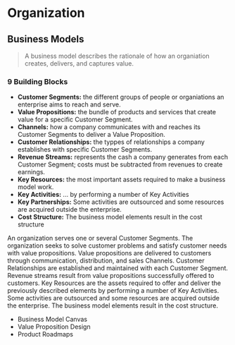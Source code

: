 # Organization

## Business Models

> A business model describes the rationale of how an organiation creates, delivers, and captures value.

### 9 Building Blocks

* **Customer Segments:** the different groups of people or organiations an enterprise aims to reach and serve.
* **Value Propositions:** the bundle of products and services that create value for a specific Customer Segment.
* **Channels:** how a company communicates with and reaches its Customer Segments to deliver a Value Proposition.
* **Customer Relationships:** the typpes of relationships a company establishes with specific Customer Segments.
* **Revenue Streams:** represents the cash a company generates from each Customer Segment; costs must be subtracted from revenues to create earnings.
* **Key Resources:** the most important assets required to make a business model work.
* **Key Activities:** ... by performing a number of Key Activities
* **Key Partnerships:** Some activities are outsourced and some resources are acquired outside the enterprise.
* **Cost Structure:** The business model elements result in the cost structure

An organization serves one or several Customer Segments. The organization seeks to solve customer problems and satisfy customer needs with value propositions. Value propositions are delivered to customers through communication, distribution, and sales Channels. Customer Relationships are established and maintained with each Customer Segment. Revenue streams result from value propositions successfully offered to customers. Key Resources are the assets required to offer and deliver the previously described elements by performing a number of Key Activities. Some activities are outsourced and some resources are acquired outside the enterprise. The business model elements result in the cost structure.

* Business Model Canvas
* Value Proposition Design
* Product Roadmaps
